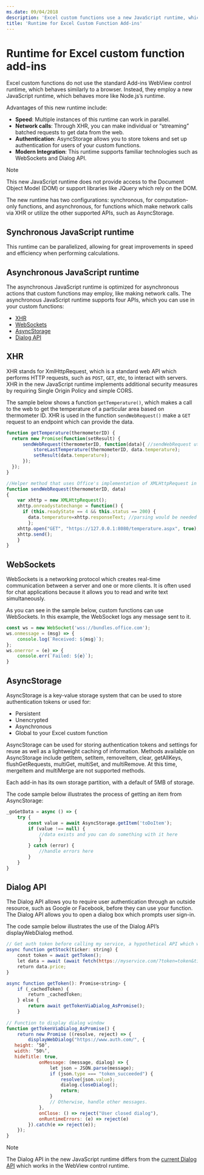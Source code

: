 ```yaml
---
ms.date: 09/04/2018
description: 'Excel custom functions use a new JavaScript runtime, which differs from the standard Add-ins WebView control runtime.' 
title: 'Runtime for Excel Custom Function Add-ins'
---
```


# Runtime for Excel custom function add-ins

Excel custom functions do not use the standard Add-ins WebView control runtime, which behaves similarly to a browser. Instead, they employ a new JavaScript runtime, which behaves more like Node.js’s runtime.  

Advantages of this new runtime include:  
- **Speed**: Multiple instances of this runtime can work in parallel.
- **Network calls**: Through XHR, you can make individual or “streaming” batched requests to get data from the web.
- **Authentication**: AsyncStorage allows you to store tokens and set up authentication for users of your custom functions.
- **Modern Integration**: This runtime supports familiar technologies such as WebSockets and Dialog API.

> [!NOTE]
> This new JavaScript runtime does not provide access to the Document Object Model (DOM) or support libraries like JQuery which rely on the DOM.

The new runtime has two configurations: synchronous, for computation-only functions, and asynchronous, for functions which make network calls via XHR or utilize the other supported APIs, such as AsyncStorage.  

## Synchronous JavaScript runtime

This runtime can be parallelized, allowing for great improvements in speed and efficiency when performing calculations.

## Asynchronous JavaScript runtime

The asynchronous JavaScript runtime is optimized for asynchronous actions that custom functions may employ, like making network calls. The asynchronous JavaScript runtime supports four APIs, which you can use in your custom functions:  

- [XHR](#xhr)
- [WebSockets](#websockets)
- [AsyncStorage](#asyncstorage)
- [Dialog API](#dialog-api)

## XHR

XHR stands for XmlHttpRequest, which is a standard web API which performs HTTP requests, such as `POST`, `GET`, etc, to interact with servers. XHR in the new JavaScript runtime implements additional security measures by requiring Single Origin Policy and simple CORS.  

The sample below shows a function `getTemperature()`, which makes a call to the web to get the temperature of a particular area based on thermometer ID. XHR is used in the function `sendWebRequest()` make a `GET` request to an endpoint which can provide the data.  

```js
function getTemperature(thermometerID) {
  return new Promise(function(setResult) {
      sendWebRequest(thermometerID, function(data){ //sendWebRequest utilizes XHR, see its definition below
          storeLastTemperature(thermometerID, data.temperature);
          setResult(data.temperature);
      });
  });
}

//Helper method that uses Office's implementation of XMLHttpRequest in the new JavaScript runtime for custom functions  
function sendWebRequest(thermometerID, data)
{
    var xhttp = new XMLHttpRequest();
    xhttp.onreadystatechange = function() {
      if (this.readyState == 4 && this.status == 200) {
        data.temperature=xhttp.responseText; //parsing would be needed here rather than blind assignment
        };
    xhttp.open("GET", "https://127.0.0.1:8080/temperature.aspx", true);
    xhttp.send();  
    }
}

```

## WebSockets

WebSockets is a networking protocol which creates real-time communication between a server and one or more clients. It is often used for chat applications because it allows you to read and write text simultaneously.  

As you can see in the sample below, custom functions can use WebSockets. In this example, the WebSocket logs any message sent to it.  

```js
const ws = new WebSocket('wss://bundles.office.com');
ws.onmessage = (msg) => {
    console.log(`Received: ${msg}`);
};
ws.onerror = (e) => {
    console.err(`Failed: ${e}`);
}
```

## AsyncStorage

AsyncStorage is a key-value storage system that can be used to store authentication tokens or used for:

- Persistent
- Unencrypted
- Asynchronous
- Global to your Excel custom function

AsyncStorage can be used for storing authentication tokens and settings for reuse as well as a lightweight caching of information. Methods available on AsyncStorage include getItem, setItem, removeItem, clear, getAllKeys, flushGetRequests, multiGet, multiSet, and multiRemove. At this time, mergeItem and multiMerge are not supported methods.  

Each add-in has its own storage partition, with a default of 5MB of storage.  

The code sample below illustrates the process of getting an item from AsyncStorage:

```js
_goGetData = async () => {
    try {
        const value = await AsyncStorage.getItem('toDoItem');
        if (value !== null) {
            //data exists and you can do something with it here
            }
        } catch (error) {
            //handle errors here
        }
    }
}
```

## Dialog API

The Dialog API allows you to require user authentication through an outside resource, such as Google or Facebook, before they can use your function. The Dialog API allows you to open a dialog box which prompts user sign-in.  

The code sample below illustrates the use of the Dialog API’s displayWebDialog method.  

```js 
// Get auth token before calling my service, a hypothetical API which will deliver a stock price based on stock ticker string, such as "MSFT."
async function getStock(ticker: string) {
    const token = await getToken();
    let data = await (await fetch(https://myservice.com/?token=token&ticker= + ticker).json());
    return data.price;
}

async function getToken(): Promise<string> {
    if (_cachedToken) {
        return _cachedToken;
    } else {
        return await getTokenViaDialog_AsPromise();
    }
  
// Function to display dialog window
function getTokenViaDialog_AsPromise() {
    return new Promise ((resolve, reject) => {
        displayWebDialog("https://www.auth.com/", {
   height: ’50’,
   width: ’50%’,
   hideTitle: true,
            onMessage: (message, dialog) => {
                let json = JSON.parse(message);
                if (json.type === "token_succeeded") {
                    resolve(json.value);
                    dialog.closeDialog();
                    return;
                }
                // Otherwise, handle other messages.
            },
            onClose: () => reject("User closed dialog"),
            onRuntimeErrors: (e) => reject(e)  
        }).catch(e => reject(e));
    });
}
```


> [!NOTE]
> The Dialog API in the new JavaScript runtime differs from the [current Dialog API](../develop/dialog-api-in-office-add-ins.md) which works in the WebView control runtime.  